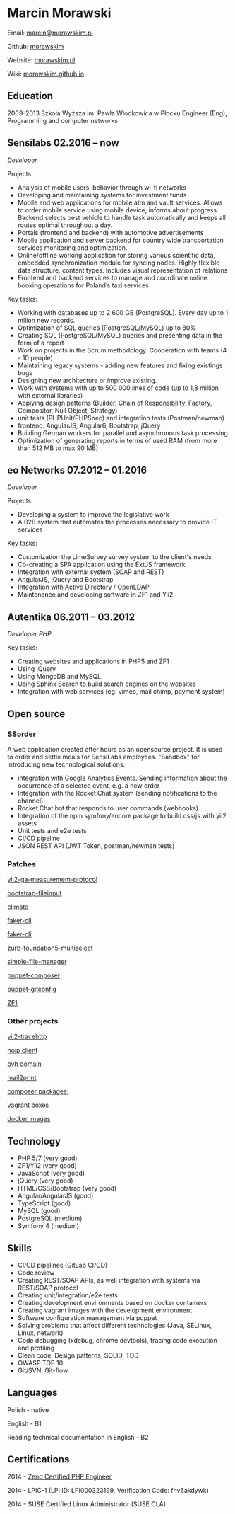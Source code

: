 # Marcin Morawski
Email: 	[marcin@morawskim.pl](mailto:marcin@morawskim.pl)

Github: [morawskim](https://github.com/morawskim)

Website: [morawskim.pl](http://morawskim.pl)

Wiki: [morawskim.github.io](https://morawskim.github.io/#!index.md)


## Education
2009-2013 Szkoła Wyższa im. Pawła Włodkowica w Płocku
Engineer (Eng), Programming and computer networks


## Sensilabs 02.2016 – now
_Developer_

Projects:

* Analysis of mobile users' behavior through wi-fi networks
* Developing and maintaining systems for investment funds
* Mobile and web applications for mobile atm and vault services. Allows to order mobile service using mobile device, informs about progress. Backend selects best vehicle to handle task automatically and keeps all routes optimal throughout a day.
* Portals (frontend and backend) with automotive advertisements
* Mobile application and server backend for country wide transportation services monitoring and optimization.
* Online/offline working application for storing various scientific data, embedded synchronization module for syncing nodes. Highly flexible data structure, content types. Includes visual representation of relations
* Frontend and backend services to manage and coordinate online booking operations for Poland’s taxi services

Key tasks:

* Working with databases up to 2 600 GB (PostgreSQL). Every day up to 1 milion new records.
* Optimization of SQL queries (PostgreSQL/MySQL) up to 80%
* Creating SQL (PostgreSQL/MySQL) queries and presenting data in the form of a report
* Work on projects in the Scrum methodology. Cooperation with teams (4 - 10 people)
* Maintaining legacy systems - adding new features and fixing existings bugs
* Designing new architecture or improve existing.
* Work with systems with up to 500 000 lines of code (up to 1,8 million with external libraries)
* Applying design patterns (Builder, Chain of Responsibility, Factory, Compositor, Null Object, Strategy)
* unit tests (PHPUnit/PHPSpec) and integration tests (Postman/newman)
* frontend: AngularJS, Angular6, Bootstrap, jQuery
* Building German workers for parallel and asynchronous task processing
* Optimization of generating reports in terms of used RAM (from more than 512 MB to max 90 MB)


## eo Networks 07.2012 – 01.2016
_Developer_

Projects:

* Developing a system to improve the legislative work
* A B2B system that automates the processes necessary to provide IT services

Key tasks:

* Customization the LimeSurvey survey system to the client's needs
* Co-creating a SPA application using the ExtJS framework
* Integration with external system (SOAP and REST)
* AngularJS, jQuery and Bootstrap
* Integration with Active Directory / OpenLDAP
* Maintenance and developing software in ZF1 and Yii2

## Autentika 06.2011 – 03.2012
_Developer PHP_

Key tasks:

* Creating websites and applications in PHP5 and ZF1
* Using jQuery
* Using MongoDB and MySQL
* Using Sphinx Search to build search engines on the websites
* Integration with web services (eg. vimeo, mail chimp, payment system)

## Open source

### SSorder
A web application created after hours as an opensource project. It is used to order and settle meals for SensiLabs employees. "Sandbox" for introducing new technological solutions.

* integration with Google Analytics Events. Sending information about the occurrence of a selected event, e.g. a new order
* Integration with the Rocket.Chat system (sending notifications to the channel)
* Rocket.Chat bot that responds to user commands (webhooks)
* Integration of the npm symfony/encore package to build css/js with yii2 assets
* Unit tests and e2e tests
* CI/CD pipeline
* JSON REST API (JWT Token, postman/newman tests)

### Patches

[yii2-ga-measurement-protocol](https://github.com/baibaratsky/yii2-ga-measurement-protocol/pull/7)

[bootstrap-fileinput](https://github.com/kartik-v/bootstrap-fileinput/pull/1129)

[climate](https://github.com/adtac/climate/pull/28)

[faker-cli](https://github.com/bit3archive/faker-cli/pull/8)

[faker-cli](https://github.com/bit3archive/faker-cli/pull/9)

[zurb-foundation5-multiselect](https://github.com/icyz/zurb-foundation5-multiselect/pull/26)

[simple-file-manager](https://github.com/jcampbell1/simple-file-manager/pull/29)

[puppet-composer](https://github.com/tPl0ch/puppet-composer/pull/94)

[puppet-gitconfig](https://github.com/mjanser/puppet-gitconfig/pull/1)

[ZF1](https://devzone.zend.com/1814/zend-framework-1110-final-released/)

### Other projects

[yii2-tracehttp](https://github.com/morawskim/yii2-tracehttp)

[noip client](https://github.com/morawskim/noip-client)

[ovh domain](https://github.com/morawskim/ovh-domain)

[mail2print](https://github.com/morawskim/mail2print)

[composer packages:](https://packagist.org/packages/mmo/)

[vagrant boxes](https://app.vagrantup.com/morawskim)

[docker images](https://hub.docker.com/u/morawskim)


## Technology

* PHP 5/7 (very good)
* ZF1/Yii2 (very good)
* JavaScript (very good)
* jQuery (very good)
* HTML/CSS/Bootstrap (very good)
* Angular/AngularJS (good)
* TypeScript (good)
* MySQL (good)
* PostgreSQL (medium)
* Symfony 4 (medium)

## Skills

* CI/CD pipelines (GitLab CI/CD)
* Code review
* Creating REST/SOAP APIs, as well integration with systems via REST/SOAP protocol
* Creating unit/integration/e2e tests
* Creating development environments based on docker containers
* Creating vagrant images with the development environment
* Software configuration management via puppet
* Solving problems that affect different technologies (Java, SELinux, Linux, network)
* Code debugging (xdebug, chrome devtools), tracing code execution and profiling
* Clean code, Design patterns, SOLID, TDD
* OWASP TOP 10
* Git/SVN, Git-flow

## Languages
Polish - native

English - B1

Reading technical documentation in English  - B2

## Certifications
2014 - [Zend Certified PHP Engineer](http://www.zend.com/en/yellow-pages/ZEND024961)

2014 - LPIC-1 (LPI ID: LPI000323199, Verification Code: fnv6akdywk)

2014 - SUSE Certified Linux Administrator  (SUSE CLA)
